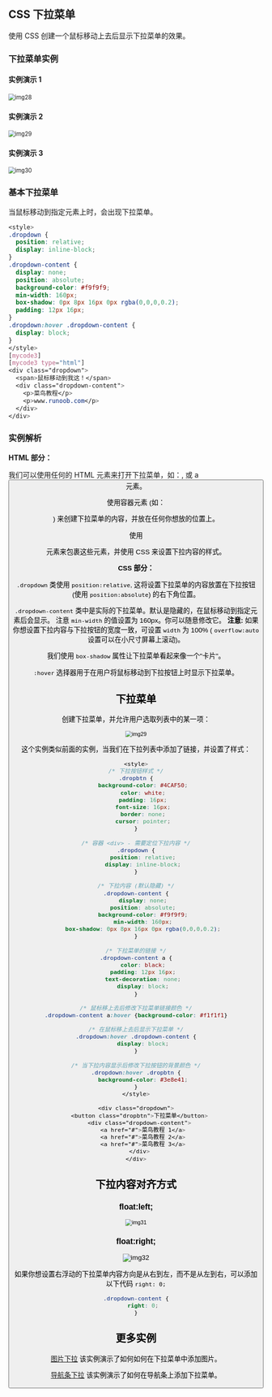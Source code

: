 ## CSS 下拉菜单

使用 CSS 创建一个鼠标移动上去后显示下拉菜单的效果。

### 下拉菜单实例

#### 实例演示 1

<img src="D:\Programs\Typora\img\img28.png" alt="img28" style="zoom:80%;" />

#### 实例演示 2

<img src="D:\Programs\Typora\img\img29.png" alt="img29" style="zoom:80%;" />

#### 实例演示 3

<img src="D:\Programs\Typora\img\img30.png" alt="img30" style="zoom:80%;" />

### 基本下拉菜单

当鼠标移动到指定元素上时，会出现下拉菜单。

```css
<style>
.dropdown {
  position: relative;
  display: inline-block;
}
.dropdown-content {
  display: none;
  position: absolute;
  background-color: #f9f9f9;
  min-width: 160px;
  box-shadow: 0px 8px 16px 0px rgba(0,0,0,0.2);
  padding: 12px 16px;
}
.dropdown:hover .dropdown-content {
  display: block;
}
</style>
[mycode3]
[mycode3 type="html"]
<div class="dropdown">
  <span>鼠标移动到我这！</span>
  <div class="dropdown-content">
    <p>菜鸟教程</p>
    <p>www.runoob.com</p>
  </div>
</div>
```

### 实例解析

**HTML 部分：**

我们可以使用任何的 HTML 元素来打开下拉菜单，如：<span>, 或 a <button> 元素。

使用容器元素 (如： <div>) 来创建下拉菜单的内容，并放在任何你想放的位置上。

使用 <div> 元素来包裹这些元素，并使用 CSS 来设置下拉内容的样式。

**CSS 部分：**

`.dropdown` 类使用 `position:relative`, 这将设置下拉菜单的内容放置在下拉按钮 (使用 `position:absolute`) 的右下角位置。

`.dropdown-content` 类中是实际的下拉菜单。默认是隐藏的，在鼠标移动到指定元素后会显示。 注意 `min-width` 的值设置为 160px。你可以随意修改它。 **注意:** 如果你想设置下拉内容与下拉按钮的宽度一致，可设置 `width` 为 100% ( `overflow:auto` 设置可以在小尺寸屏幕上滚动)。

我们使用 `box-shadow` 属性让下拉菜单看起来像一个"卡片"。

`:hover` 选择器用于在用户将鼠标移动到下拉按钮上时显示下拉菜单。

## 下拉菜单

创建下拉菜单，并允许用户选取列表中的某一项：

<img src="D:\Programs\Typora\img\img29.png" alt="img29" style="zoom:80%;" />

这个实例类似前面的实例，当我们在下拉列表中添加了链接，并设置了样式：

```css
<style>
/* 下拉按钮样式 */
.dropbtn {
    background-color: #4CAF50;
    color: white;
    padding: 16px;
    font-size: 16px;
    border: none;
    cursor: pointer;
}

/* 容器 <div> - 需要定位下拉内容 */
.dropdown {
    position: relative;
    display: inline-block;
}

/* 下拉内容 (默认隐藏) */
.dropdown-content {
    display: none;
    position: absolute;
    background-color: #f9f9f9;
    min-width: 160px;
    box-shadow: 0px 8px 16px 0px rgba(0,0,0,0.2);
}

/* 下拉菜单的链接 */
.dropdown-content a {
    color: black;
    padding: 12px 16px;
    text-decoration: none;
    display: block;
}

/* 鼠标移上去后修改下拉菜单链接颜色 */
.dropdown-content a:hover {background-color: #f1f1f1}

/* 在鼠标移上去后显示下拉菜单 */
.dropdown:hover .dropdown-content {
    display: block;
}

/* 当下拉内容显示后修改下拉按钮的背景颜色 */
.dropdown:hover .dropbtn {
    background-color: #3e8e41;
}
</style>

<div class="dropdown">
  <button class="dropbtn">下拉菜单</button>
  <div class="dropdown-content">
    <a href="#">菜鸟教程 1</a>
    <a href="#">菜鸟教程 2</a>
    <a href="#">菜鸟教程 3</a>
  </div>
</div>
```

## 下拉内容对齐方式

### float:left;

<img src="D:\Programs\Typora\img\img31.png" alt="img31" style="zoom:80%;" />

### float:right;

![img32](D:\Programs\Typora\img\img32.png)

如果你想设置右浮动的下拉菜单内容方向是从右到左，而不是从左到右，可以添加以下代码 `right: 0;`

```css
.dropdown-content {
    right: 0;
}
```

## 更多实例

[图片下拉](https://www.runoob.com/try/tryit.php?filename=trycss_dropdown_image)
该实例演示了如何如何在下拉菜单中添加图片。

[导航条下拉](https://www.runoob.com/try/tryit.php?filename=trycss_dropdown_navbar)
该实例演示了如何在导航条上添加下拉菜单。




